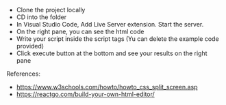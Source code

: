 * Clone the project locally
* CD into the folder
* In Visual Studio Code, Add Live Server extension. Start the server.
* On the right pane, you can see the html code
* Write your script inside the script tags (Yu can delete the example code provided)
* Click execute button at the bottom and see your results on the right pane

References:

* https://www.w3schools.com/howto/howto_css_split_screen.asp
* https://reactgo.com/build-your-own-html-editor/
